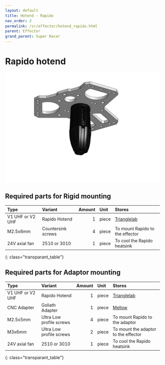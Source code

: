 ```yaml
---
layout: default
title: Hotend - Rapido
nav_order: 2
permalink: /sr/effector/hotend_rapido.html
parent: Effector
grand_parent: Super Racer
---
```


# Rapido hotend

![Rapido hotend](/assets/images/sr/effector/hotend_rapido.png)

## Required parts for Rigid mounting

| Type             | Variant                           | Amount | Unit  |                           Stores                            |
|:-----------------|:----------------------------------|-------:|:------|:------------------------------------------------------------|
| V1 UHF or V2 UHF | Rapido Hotend                     |      1 | piece | [Trianglelab](https://s.click.aliexpress.com/e/_DeSFiF7)    |
| M2.5x6mm         | Countersink screws                |      4 | piece | To mount Rapido to the effector                             |
| 24V axial fan    | 2510 or 3010                      |      1 | piece | To cool the Rapido heatsink                                 |
{: class="transparant_table"}

## Required parts for Adaptor mounting

| Type             | Variant                           | Amount | Unit  |                           Stores                            |
|:-----------------|:----------------------------------|-------:|:------|:------------------------------------------------------------|
| V1 UHF or V2 UHF | Rapido Hotend                     |      1 | piece | [Trianglelab](https://s.click.aliexpress.com/e/_DeSFiF7)    |
| CNC Adapter      | Goliath Adapter                   |      1 | piece | [Mellow](https://s.click.aliexpress.com/e/_DFI2Shn)         | 
| M2.5x5mm         | Ultra Low profile screws          |      4 | piece | To mount Rapido to the adaptor                              |
| M3x6mm           | Ultra Low profile screws          |      2 | piece | To mount the adaptor to the effector                        |
| 24V axial fan    | 2510 or 3010                      |      1 | piece | To cool the Rapido heatsink                                 |
{: class="transparant_table"}
